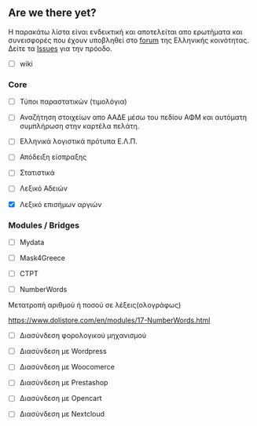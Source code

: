 ## Are we there yet?

Η παρακάτω λίστα είναι ενδεικτική και αποτελείται απο ερωτήματα και συνεισφορές που έχουν υποβληθεί στο [forum](https://www.dolibarr.gr/foroum/index.html) της Ελληνικής κοινότητας. Δείτε τα [Issues](https://github.com/DoliGreece/DoliGreece/issues) για την πρόοδο. 
- [ ] wiki


### Core

- [ ] Τύποι παραστατικών (τιμολόγια)


- [ ] Αναζήτηση στοιχείων απο ΑΑΔΕ μέσω του πεδίου ΑΦΜ και αυτόματη συμπλήρωση στην καρτέλα πελάτη.


- [ ] Ελληνικά λογιστικά πρότυπα Ε.Λ.Π.


- [ ] Απόδειξη είσπραξης




- [ ] Στατιστικά


- [ ] Λεξικό Αδειών

- [x] Λεξικό επισήμων αργιών

### Modules / Bridges

- [ ] Mydata


- [ ] Mask4Greece


- [ ] CTPT


- [ ] NumberWords

Μετατροπή αριθμού ή ποσού σε λέξεις(ολογράφως)

https://www.dolistore.com/en/modules/17-NumberWords.html


- [ ] Διασύνδεση φορολογικού μηχανισμού


- [ ] Διασύνδεση με Wordpress


- [ ] Διασύνδεση με Woocomerce


- [ ] Διασύνδεση με Prestashop

- [ ] Διασύνδεση με Opencart


- [ ] Διασύνδεση με Nextcloud

